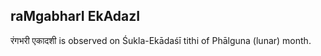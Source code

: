 ## raMgabharI EkAdazI

रंगभरी एकादशी is observed on Śukla-Ekādaśī tithi of Phālguna (lunar) month.



